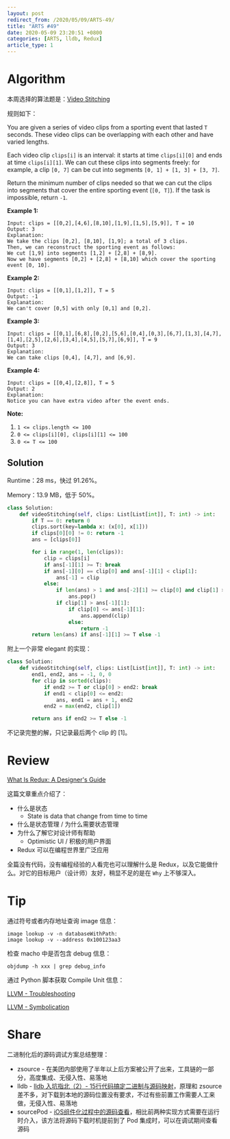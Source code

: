 ```yaml
---
layout: post
redirect_from: /2020/05/09/ARTS-49/
title: "ARTS #49"
date: 2020-05-09 23:20:51 +0800
categories: [ARTS, lldb, Redux]
article_type: 1
---
```



# Algorithm

本周选择的算法题是：[Video Stitching](https://leetcode.com/problems/video-stitching/)


规则如下：

You are given a series of video clips from a sporting event that lasted `T` seconds. These video clips can be overlapping with each other and have varied lengths.

Each video clip `clips[i]` is an interval: it starts at time `clips[i][0]` and ends at time `clips[i][1]`. We can cut these clips into segments freely: for example, a clip `[0, 7]` can be cut into segments `[0, 1] + [1, 3] + [3, 7]`.

Return the minimum number of clips needed so that we can cut the clips into segments that cover the entire sporting event (`[0, T]`). If the task is impossible, return `-1`.

 

**Example 1:**

```
Input: clips = [[0,2],[4,6],[8,10],[1,9],[1,5],[5,9]], T = 10
Output: 3
Explanation: 
We take the clips [0,2], [8,10], [1,9]; a total of 3 clips.
Then, we can reconstruct the sporting event as follows:
We cut [1,9] into segments [1,2] + [2,8] + [8,9].
Now we have segments [0,2] + [2,8] + [8,10] which cover the sporting event [0, 10].
```

**Example 2:**

```
Input: clips = [[0,1],[1,2]], T = 5
Output: -1
Explanation: 
We can't cover [0,5] with only [0,1] and [0,2].
```

**Example 3:**

```
Input: clips = [[0,1],[6,8],[0,2],[5,6],[0,4],[0,3],[6,7],[1,3],[4,7],[1,4],[2,5],[2,6],[3,4],[4,5],[5,7],[6,9]], T = 9
Output: 3
Explanation: 
We can take clips [0,4], [4,7], and [6,9].
```

**Example 4:**

```
Input: clips = [[0,4],[2,8]], T = 5
Output: 2
Explanation: 
Notice you can have extra video after the event ends.
```

 

**Note:**

1. `1 <= clips.length <= 100`
2. `0 <= clips[i][0], clips[i][1] <= 100`
3. `0 <= T <= 100`

## Solution

Runtime：28 ms，快过 91.26%。

Memory：13.9 MB，低于 50%。

```python
class Solution:
    def videoStitching(self, clips: List[List[int]], T: int) -> int:
        if T == 0: return 0
        clips.sort(key=lambda x: (x[0], x[1]))
        if clips[0][0] != 0: return -1
        ans = [clips[0]]

        for i in range(1, len(clips)):
            clip = clips[i]
            if ans[-1][1] >= T: break
            if ans[-1][0] == clip[0] and ans[-1][1] < clip[1]:
                ans[-1] = clip
            else:     
                if len(ans) > 1 and ans[-2][1] >= clip[0] and clip[1] >= ans[-1][1]:
                    ans.pop()
                if clip[1] > ans[-1][1]:
                    if clip[0] <= ans[-1][1]:
                        ans.append(clip)
                    else:
                        return -1
        return len(ans) if ans[-1][1] >= T else -1
```

附上一个非常 elegant 的实现：
```python
class Solution:
    def videoStitching(self, clips: List[List[int]], T: int) -> int:
        end1, end2, ans = -1, 0, 0
        for clip in sorted(clips):
            if end2 >= T or clip[0] > end2: break
            if end1 < clip[0] <= end2:
                ans, end1 = ans + 1, end2
            end2 = max(end2, clip[1])

        return ans if end2 >= T else -1
```

不记录完整的解，只记录最后两个 clip 的 [1]。

# Review

[What Is Redux: A Designer's Guide](https://www.smashingmagazine.com/2018/07/redux-designers-guide/)

这篇文章重点介绍了：

- 什么是状态
  - State is data that change from time to time
- 什么是状态管理 / 为什么需要状态管理
- 为什么了解它对设计师有帮助
  - Optimistic UI / 积极的用户界面
- Redux 可以在编程世界里广泛应用

全篇没有代码，没有编程经验的人看完也可以理解什么是 Redux，以及它能做什么。对它的目标用户（设计师）友好，稍显不足的是在 `Why` 上不够深入。

# Tip

通过符号或者内存地址查询 image 信息：

```
image lookup -v -n databaseWithPath:
image lookup -v --address 0x100123aa3
```

检查 macho 中是否包含 debug 信息：

```shell
objdump -h xxx | grep debug_info
```

通过 Python 脚本获取 Compile Unit 信息：

[LLVM - Troubleshooting](https://lldb.llvm.org/use/troubleshooting.html)

[LLVM - Symbolication](https://lldb.llvm.org/use/symbolication.html)

# Share

二进制化后的源码调试方案总结整理：

- zsource - 在美团内部使用了半年以上后方案被公开了出来，工具链的一部分，高度集成、无侵入性、易落地
- lldb - [lldb 入坑指北（2）- 15行代码搞定二进制与源码映射](https://mp.weixin.qq.com/s?__biz=MzAxMzk0OTg5MQ==&mid=2247483655&idx=1&sn=a3406550136f028478c46f0fc7f50e21&scene=21#wechat_redirect)，原理和 zsource 差不多，对下载到本地的源码位置没有要求，不过有些前置工作需要人工来做，无侵入性、易落地
- sourcePod - [iOS组件化过程中的源码查看](https://mp.weixin.qq.com/s?__biz=MzU5ODc1NTk5NA==&mid=2247483667&idx=1&sn=f7f331a0e2af3b56d806f38be29cc84c)，相比前两种实现方式需要在运行时介入，该方法将源码下载时机提前到了 Pod 集成时，可以在调试期间查看源码